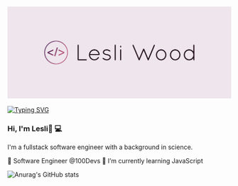 
<img src="https://github.com/LDWood10/LDWood10/blob/main/cover.png">

[![Typing SVG](https://readme-typing-svg.herokuapp.com?color=FFFEFE&vCenter=true&lines=software+engineer;coffee+enthusiast)](https://git.io/typing-svg)

### Hi, I'm Lesli👋 💻

I'm a fullstack software engineer with a background in science. 


🔭 Software Engineer @100Devs
🌱 I’m currently learning JavaScript



![Anurag's GitHub stats](https://github-readme-stats.vercel.app/api?username=LDWood10&show_icons=true&theme=cobalt)

<!--
**LDWood10/LDWood10** is a ✨ _special_ ✨ repository because its `README.md` (this file) appears on your GitHub profile.

Here are some ideas to get you started:

- 🔭 I’m currently working on ...
- 🌱 I’m currently learning ...
- 👯 I’m looking to collaborate on ...
- 🤔 I’m looking for help with ...
- 💬 Ask me about ...
- 📫 How to reach me: ...
- 😄 Pronouns: ...
- ⚡ Fun fact: ...
-->

